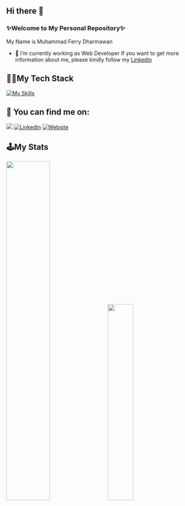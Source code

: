 ## Hi there 👋


### ✨Welcome to My Personal Repository✨

My Name is Muhammad Ferry Dharmawan
- 🔭 I’m currently working as Web Developer If you want to get more information about me, please kindly follow my [Linkedin](https://www.linkedin.com/in/m-ferry-dharmawan/)
  
## 👨‍💻My Tech Stack 
[![My Skills](https://skillicons.dev/icons?i=html,css,bootstrap,tailwind,php,js,mysql,figma,git)](https://skillicons.dev) 

## 🔎 You can find me on:

<a href="mailto:muhammadferrydharmawan@gmail.com"><img src="https://img.shields.io/badge/Gmail-D14836?style=for-the-badge&logo=gmail&logoColor=white"/></a>
[![LinkedIn](https://img.shields.io/badge/LinkedIn-%230077B5.svg?&style=for-the-badge&logo=linkedin&logoColor=white)](https://www.linkedin.com/in/m-ferry-dharmawan/)
[![Website](https://img.shields.io/badge/Website-000000?style=for-the-badge&logo=vercel&logoColor=white)](https://muhammadferrydharmawan.github.io/)

## 🕹️My Stats
<img src="https://github-readme-stats.vercel.app/api?username=muhammadferrydharmawan&show_icons=true&theme=tokyonight" width="48%"> &nbsp; &nbsp; &nbsp; <img src="https://github-readme-stats.vercel.app/api/top-langs/?username=muhammadferrydharmawan&layout=compact&theme=tokyonight" width="36.5%">
